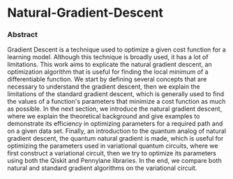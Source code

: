 # Natural-Gradient-Descent

### Abstract

Gradient Descent is a technique used to optimize a given cost function for a learning model. Although this technique is broadly used, it has a lot of limitations. This work aims to explicate the natural gradient descent, an optimization algorithm that is useful for finding the local minimum of a differentiable function. We start by defining several concepts that are necessary to understand the gradient descent, then we explain the limitations of the standard gradient descent, which is generally used to find the values of a function's parameters that minimize a cost function as much as possible. In the next section, we introduce the natural gradient descent, where we explain the theoretical background and give examples to demonstrate its efficiency in optimizing parameters for a required path and on a given data set. Finally, an introduction to the quantum analog of natural gradient descent, the quantum natural gradient is made, which is useful for optimizing the parameters used in variational quantum circuits, where we first construct a variational circuit, then we try to optimize its parameters using both the Qiskit and Pennylane libraries. In the end, we compare both natural and standard gradient algorithms on the variational circuit.
